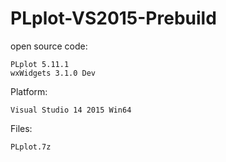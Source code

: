 # PLplot-VS2015-Prebuild

open source code:

    PLplot 5.11.1
    wxWidgets 3.1.0 Dev

Platform:

    Visual Studio 14 2015 Win64
    
Files:
    
    PLplot.7z
    

